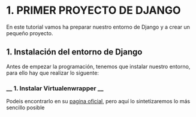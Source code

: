 # 1. PRIMER PROYECTO DE DJANGO

En este tutorial vamos ha preparar nuestro entorno de Django y a crear un pequeño proyecto.

## 1. Instalación del entorno de Django

Antes de empezar la programación, tenemos que instalar nuestro entorno, para ello hay que realizar lo siguente:

### __ 1. Instalar Virtualenwrapper __

Podeis encontrarlo en su [pagina oficial](https://virtualenvwrapper.readthedocs.io/en/latest/), pero aquí lo sintetizaremos lo más sencillo posible
